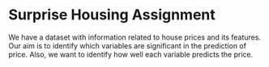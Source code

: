 # Surprise Housing Assignment

We have a dataset with information related to house prices and its features. Our aim is to identify which variables are significant in the prediction of price. Also, we want to identify how well each variable predicts the price.
